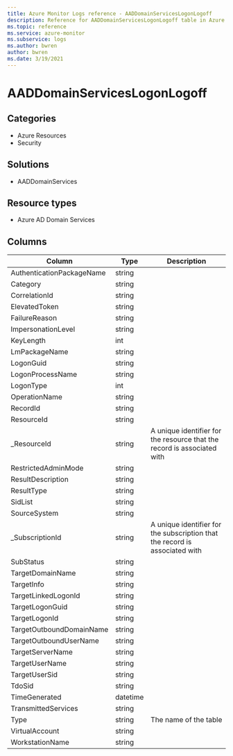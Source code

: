 ```yaml
---
title: Azure Monitor Logs reference - AADDomainServicesLogonLogoff
description: Reference for AADDomainServicesLogonLogoff table in Azure Monitor Logs.
ms.topic: reference
ms.service: azure-monitor
ms.subservice: logs
ms.author: bwren
author: bwren
ms.date: 3/19/2021
---
```


# AADDomainServicesLogonLogoff

 

## Categories

- Azure Resources
- Security
## Solutions

- AADDomainServices
## Resource types

- Azure AD Domain Services




## Columns

|Column|Type|Description|
|---|---|---|
|AuthenticationPackageName|string||
|Category|string||
|CorrelationId|string||
|ElevatedToken|string||
|FailureReason|string||
|ImpersonationLevel|string||
|KeyLength|int||
|LmPackageName|string||
|LogonGuid|string||
|LogonProcessName|string||
|LogonType|int||
|OperationName|string||
|RecordId|string||
|ResourceId|string||
|_ResourceId|string|A unique identifier for the resource that the record is associated with|
|RestrictedAdminMode|string||
|ResultDescription|string||
|ResultType|string||
|SidList|string||
|SourceSystem|string||
|_SubscriptionId|string|A unique identifier for the subscription that the record is associated with|
|SubStatus|string||
|TargetDomainName|string||
|TargetInfo|string||
|TargetLinkedLogonId|string||
|TargetLogonGuid|string||
|TargetLogonId|string||
|TargetOutboundDomainName|string||
|TargetOutboundUserName|string||
|TargetServerName|string||
|TargetUserName|string||
|TargetUserSid|string||
|TdoSid|string||
|TimeGenerated|datetime||
|TransmittedServices|string||
|Type|string|The name of the table|
|VirtualAccount|string||
|WorkstationName|string||
